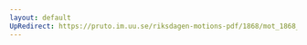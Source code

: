 ```yaml
---
layout: default
UpRedirect: https://pruto.im.uu.se/riksdagen-motions-pdf/1868/mot_1868__ak__174/mot_1868__ak__174-001.pdf
---
```

